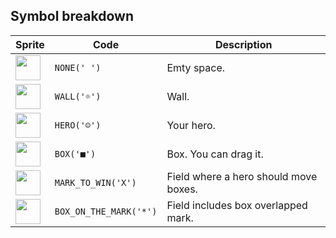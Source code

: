 <meta charset="UTF-8">

## Symbol breakdown
| Sprite | Code | Description |
| -------- | -------- | -------- |
|<img src="https://github.com/codenjoyme/codenjoy/raw/master/CodingDojo/games/sokoban/src/main/webapp/resources/sprite/sokoban/none.png" style="width:40px;" /> | `NONE(' ')` | Emty space. | 
|<img src="https://github.com/codenjoyme/codenjoy/raw/master/CodingDojo/games/sokoban/src/main/webapp/resources/sprite/sokoban/wall.png" style="width:40px;" /> | `WALL('☼')` | Wall. | 
|<img src="https://github.com/codenjoyme/codenjoy/raw/master/CodingDojo/games/sokoban/src/main/webapp/resources/sprite/sokoban/hero.png" style="width:40px;" /> | `HERO('☺')` | Your hero. | 
|<img src="https://github.com/codenjoyme/codenjoy/raw/master/CodingDojo/games/sokoban/src/main/webapp/resources/sprite/sokoban/box.png" style="width:40px;" /> | `BOX('■')` | Box. You can drag it. | 
|<img src="https://github.com/codenjoyme/codenjoy/raw/master/CodingDojo/games/sokoban/src/main/webapp/resources/sprite/sokoban/mark_to_win.png" style="width:40px;" /> | `MARK_TO_WIN('X')` | Field where a hero should move boxes. | 
|<img src="https://github.com/codenjoyme/codenjoy/raw/master/CodingDojo/games/sokoban/src/main/webapp/resources/sprite/sokoban/box_on_the_mark.png" style="width:40px;" /> | `BOX_ON_THE_MARK('*')` | Field includes box overlapped mark. | 
